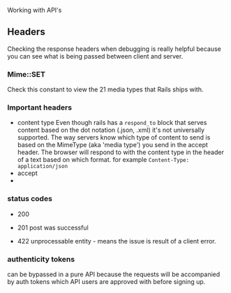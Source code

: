 Working with API's

## Headers
Checking the response headers when debugging is really helpful because you can see what is being passed between client and server. 

### Mime::SET
Check this constant to view the 21 media types that Rails ships with.

### Important headers
- content type
Even though rails has a `respond_to` block that serves content based on the dot notation (.json, .xml) it's not universally supported. The way servers know which type of content to send is based on the MimeType (aka 'media type') you send in the accept header. The browser will respond to with the content type in the header of a text based on which format. for example `Content-Type: application/json`
- accept
- 

### status codes
- 200

- 201 
post was successful

- 422
unprocessable entity - means the issue is result of a client error.

### authenticity tokens
can be bypassed in a pure API because the requests will be accompanied by auth tokens which API users are approved with before signing up.

